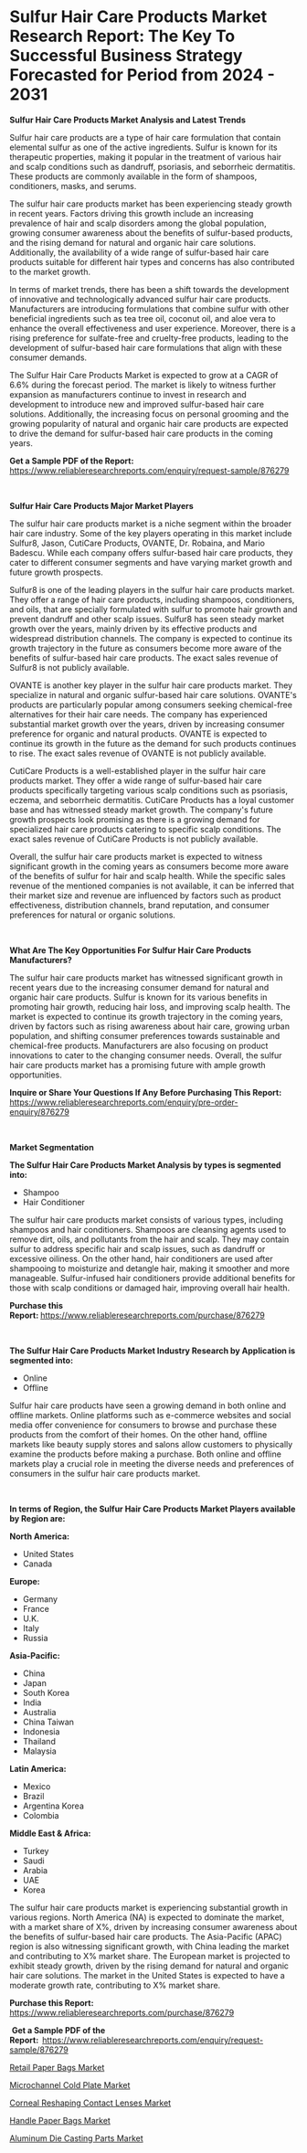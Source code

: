 <p><h1>Sulfur Hair Care Products Market Research Report: The Key To Successful Business Strategy Forecasted for Period from 2024 - 2031</h1></p><p><strong>Sulfur Hair Care Products Market Analysis and Latest Trends</strong></p>
<p><p>Sulfur hair care products are a type of hair care formulation that contain elemental sulfur as one of the active ingredients. Sulfur is known for its therapeutic properties, making it popular in the treatment of various hair and scalp conditions such as dandruff, psoriasis, and seborrheic dermatitis. These products are commonly available in the form of shampoos, conditioners, masks, and serums.</p><p>The sulfur hair care products market has been experiencing steady growth in recent years. Factors driving this growth include an increasing prevalence of hair and scalp disorders among the global population, growing consumer awareness about the benefits of sulfur-based products, and the rising demand for natural and organic hair care solutions. Additionally, the availability of a wide range of sulfur-based hair care products suitable for different hair types and concerns has also contributed to the market growth.</p><p>In terms of market trends, there has been a shift towards the development of innovative and technologically advanced sulfur hair care products. Manufacturers are introducing formulations that combine sulfur with other beneficial ingredients such as tea tree oil, coconut oil, and aloe vera to enhance the overall effectiveness and user experience. Moreover, there is a rising preference for sulfate-free and cruelty-free products, leading to the development of sulfur-based hair care formulations that align with these consumer demands.</p><p>The Sulfur Hair Care Products Market is expected to grow at a CAGR of 6.6% during the forecast period. The market is likely to witness further expansion as manufacturers continue to invest in research and development to introduce new and improved sulfur-based hair care solutions. Additionally, the increasing focus on personal grooming and the growing popularity of natural and organic hair care products are expected to drive the demand for sulfur-based hair care products in the coming years.</p></p>
<p><strong>Get a Sample PDF of the Report:&nbsp;</strong> <a href="https://www.reliableresearchreports.com/enquiry/request-sample/876279">https://www.reliableresearchreports.com/enquiry/request-sample/876279</a></p>
<p>&nbsp;</p>
<p><strong>Sulfur Hair Care Products Major Market Players</strong></p>
<p><p>The sulfur hair care products market is a niche segment within the broader hair care industry. Some of the key players operating in this market include Sulfur8, Jason, CutiCare Products, OVANTE, Dr. Robaina, and Mario Badescu. While each company offers sulfur-based hair care products, they cater to different consumer segments and have varying market growth and future growth prospects.</p><p>Sulfur8 is one of the leading players in the sulfur hair care products market. They offer a range of hair care products, including shampoos, conditioners, and oils, that are specially formulated with sulfur to promote hair growth and prevent dandruff and other scalp issues. Sulfur8 has seen steady market growth over the years, mainly driven by its effective products and widespread distribution channels. The company is expected to continue its growth trajectory in the future as consumers become more aware of the benefits of sulfur-based hair care products. The exact sales revenue of Sulfur8 is not publicly available.</p><p>OVANTE is another key player in the sulfur hair care products market. They specialize in natural and organic sulfur-based hair care solutions. OVANTE's products are particularly popular among consumers seeking chemical-free alternatives for their hair care needs. The company has experienced substantial market growth over the years, driven by increasing consumer preference for organic and natural products. OVANTE is expected to continue its growth in the future as the demand for such products continues to rise. The exact sales revenue of OVANTE is not publicly available.</p><p>CutiCare Products is a well-established player in the sulfur hair care products market. They offer a wide range of sulfur-based hair care products specifically targeting various scalp conditions such as psoriasis, eczema, and seborrheic dermatitis. CutiCare Products has a loyal customer base and has witnessed steady market growth. The company's future growth prospects look promising as there is a growing demand for specialized hair care products catering to specific scalp conditions. The exact sales revenue of CutiCare Products is not publicly available.</p><p>Overall, the sulfur hair care products market is expected to witness significant growth in the coming years as consumers become more aware of the benefits of sulfur for hair and scalp health. While the specific sales revenue of the mentioned companies is not available, it can be inferred that their market size and revenue are influenced by factors such as product effectiveness, distribution channels, brand reputation, and consumer preferences for natural or organic solutions.</p></p>
<p>&nbsp;</p>
<p><strong>What Are The Key Opportunities For Sulfur Hair Care Products Manufacturers?</strong></p>
<p><p>The sulfur hair care products market has witnessed significant growth in recent years due to the increasing consumer demand for natural and organic hair care products. Sulfur is known for its various benefits in promoting hair growth, reducing hair loss, and improving scalp health. The market is expected to continue its growth trajectory in the coming years, driven by factors such as rising awareness about hair care, growing urban population, and shifting consumer preferences towards sustainable and chemical-free products. Manufacturers are also focusing on product innovations to cater to the changing consumer needs. Overall, the sulfur hair care products market has a promising future with ample growth opportunities.</p></p>
<p><strong>Inquire or Share Your Questions If Any Before Purchasing This Report:</strong> <a href="https://www.reliableresearchreports.com/enquiry/pre-order-enquiry/876279">https://www.reliableresearchreports.com/enquiry/pre-order-enquiry/876279</a></p>
<p>&nbsp;</p>
<p><strong>Market Segmentation</strong></p>
<p><strong>The Sulfur Hair Care Products Market Analysis by types is segmented into:</strong></p>
<p><ul><li>Shampoo</li><li>Hair Conditioner</li></ul></p>
<p><p>The sulfur hair care products market consists of various types, including shampoos and hair conditioners. Shampoos are cleansing agents used to remove dirt, oils, and pollutants from the hair and scalp. They may contain sulfur to address specific hair and scalp issues, such as dandruff or excessive oiliness. On the other hand, hair conditioners are used after shampooing to moisturize and detangle hair, making it smoother and more manageable. Sulfur-infused hair conditioners provide additional benefits for those with scalp conditions or damaged hair, improving overall hair health.</p></p>
<p><strong>Purchase this Report:&nbsp;</strong><a href="https://www.reliableresearchreports.com/purchase/876279">https://www.reliableresearchreports.com/purchase/876279</a></p>
<p>&nbsp;</p>
<p><strong>The Sulfur Hair Care Products Market Industry Research by Application is segmented into:</strong></p>
<p><ul><li>Online</li><li>Offline</li></ul></p>
<p><p>Sulfur hair care products have seen a growing demand in both online and offline markets. Online platforms such as e-commerce websites and social media offer convenience for consumers to browse and purchase these products from the comfort of their homes. On the other hand, offline markets like beauty supply stores and salons allow customers to physically examine the products before making a purchase. Both online and offline markets play a crucial role in meeting the diverse needs and preferences of consumers in the sulfur hair care products market.</p></p>
<p>&nbsp;</p>
<p><strong>In terms of Region, the Sulfur Hair Care Products Market Players available by Region are:</strong></p>
<p>
    <p> <strong> North America: </strong>
        <ul>
            <li>United States</li>
            <li>Canada</li>
        </ul>
        </p> 
    <p> <strong> Europe: </strong>
        <ul>
            <li>Germany</li>
            <li>France</li>
            <li>U.K.</li>
            <li>Italy</li>
            <li>Russia</li>
        </ul>
        </p> 
    <p> <strong> Asia-Pacific: </strong>
        <ul>
            <li>China</li>
            <li>Japan</li>
            <li>South Korea</li>
            <li>India</li>
            <li>Australia</li>
            <li>China Taiwan</li>
            <li>Indonesia</li>
            <li>Thailand</li>
            <li>Malaysia</li>
        </ul>
        </p> 
    <p> <strong> Latin America: </strong>
        <ul>
            <li>Mexico</li>
            <li>Brazil</li>
            <li>Argentina Korea</li>
            <li>Colombia</li>
        </ul>
        </p> 
    <p> <strong> Middle East & Africa: </strong>
        <ul>
            <li>Turkey</li>
            <li>Saudi</li>
            <li>Arabia</li>
            <li>UAE</li>
            <li>Korea</li>
        </ul>
    </p>
    </p>
<p><p>The sulfur hair care products market is experiencing substantial growth in various regions. North America (NA) is expected to dominate the market, with a market share of X%, driven by increasing consumer awareness about the benefits of sulfur-based hair care products. The Asia-Pacific (APAC) region is also witnessing significant growth, with China leading the market and contributing to X% market share. The European market is projected to exhibit steady growth, driven by the rising demand for natural and organic hair care solutions. The market in the United States is expected to have a moderate growth rate, contributing to X% market share.</p></p>
<p><strong>Purchase this Report: </strong><a href="https://www.reliableresearchreports.com/purchase/876279">https://www.reliableresearchreports.com/purchase/876279</a></p>
<p>&nbsp;<strong>Get a Sample PDF of the Report:&nbsp;&nbsp;</strong><a href="https://www.reliableresearchreports.com/enquiry/request-sample/876279">https://www.reliableresearchreports.com/enquiry/request-sample/876279</a></p>
<p><strong></strong></p>
<p><p><a href="https://medium.com/p/c28ea32bab40/edit">Retail Paper Bags Market</a></p><p><a href="https://medium.com/@patrickbrooks1913/microchannel-cold-plate-market-size-cagr-trends-2024-2030-6c5960cab7f7">Microchannel Cold Plate Market</a></p><p><a href="https://medium.com/p/0d78a2ceccb7/edit">Corneal Reshaping Contact Lenses Market</a></p><p><a href="https://medium.com/p/108cf742ed8b/edit">Handle Paper Bags Market</a></p><p><a href="https://medium.com/p/74d0b818ebc0/edit">Aluminum Die Casting Parts Market</a></p></p>